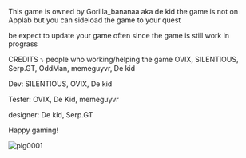 This game is owned by Gorilla_bananaa aka de kid
the game is not on Applab but you can sideload the game to your quest

be expect to update your game often since the game is still work in prograss


CREDITS ⤵
people who working/helping the game OVIX, SILENTIOUS, Serp.GT, OddMan, memeguyvr, De kid

Dev: SILENTIOUS, OVIX, De kid

Tester: OVIX, De Kid, memeguyvr

designer: De kid, Serp.GT

Happy gaming! 

![pig0001](https://github.com/deboi238/Bacon_Branchers/assets/90112349/1861d34e-47c7-4272-87b5-2c1bc8903e8c)
